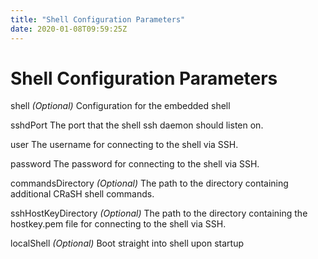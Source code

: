 ```yaml
---
title: "Shell Configuration Parameters"
date: 2020-01-08T09:59:25Z
---
```



# Shell Configuration Parameters


shell
*(Optional)* Configuration for the embedded shell



sshdPort
The port that the shell ssh daemon should listen on.


user
The username for connecting to the shell via SSH.


password
The password for connecting to the shell via SSH.


commandsDirectory
*(Optional)* The path to the directory containing additional CRaSH shell commands.


sshHostKeyDirectory
*(Optional)* The path to the directory containing the hostkey.pem file for connecting to the shell via SSH.


localShell
*(Optional)* Boot straight into shell upon startup


